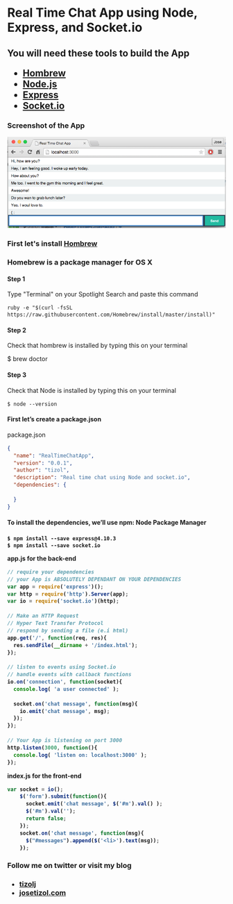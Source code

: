 # Real Time Chat App using Node, Express, and Socket.io
<h2>You will need these tools to build the App</2>
<ul>
  <li><a href="http://brew.sh/">Hombrew</a></li>
  <li><a href="https://nodejs.org">Node.js</a></li>
  <li><a href="http://expressjs.com/">Express</a></li>
  <li><a href="http://socket.io/">Socket.io</a></li>
</ul>
<h3> Screenshot of the App</h3>
<img src="img/demo.png">

<h3> First let's install <a href="http://brew.sh/">Hombrew</a> <h3>
<p>Homebrew is a package manager for OS X</p>
<h4>Step 1</h4>
<p>Type "Terminal" on your Spotlight Search and paste this command</p>

    ruby -e "$(curl -fsSL https://raw.githubusercontent.com/Homebrew/install/master/install)"

<h4>Step 2</h4>
<p>Check that hombrew is installed by typing this on your terminal</p> 
    $ brew doctor

<h4>Step 3</h4>
<p>Check that Node is installed by typing this on your terminal</p>

    $ node --version 


<h4>First let’s create a package.json </h4>

package.json
``` json
{
  "name": "RealTimeChatApp",
  "version": "0.0.1",
  "author": "tizol",
  "description": "Real time chat using Node and socket.io",
  "dependencies": {
  
  }
}
```
<h4>To install the dependencies, we’ll use npm: Node Package Manager<h4>

    $ npm install --save express@4.10.3
    $ npm install --save socket.io

app.js for the back-end
``` javascript
// require your dependencies
// your App is ABSOLUTELY DEPENDANT ON YOUR DEPENDENCIES
var app = require('express')();
var http = require('http').Server(app);
var io = require('socket.io')(http);

// Make an HTTP Request
// Hyper Text Transfer Protocol
// respond by sending a file (e.i html)
app.get('/', function(req, res){
  res.sendFile(__dirname + '/index.html');
});

// listen to events using Socket.io
// handle events with callback functions
io.on('connection', function(socket){
  console.log( 'a user connected' );

  socket.on('chat message', function(msg){
    io.emit('chat message', msg);
  });
});

// Your App is listening on port 3000
http.listen(3000, function(){
  console.log( 'listen on: localhost:3000' );
});
```

index.js for the front-end
``` javascript
var socket = io();
    $('form').submit(function(){
      socket.emit('chat message', $('#m').val() );
      $('#m').val('');
      return false;
    });
    socket.on('chat message', function(msg){
      $("#messages").append($('<li>').text(msg));
    });

```

<h3> Follow me on twitter or visit my blog<h3>
<ul>
  <li><a href="https://twitter.com/tizolj"> tizolj</a></li>
  <li><a href="http://josetizol.com/"> josetizol.com</a></li>
</ul>


